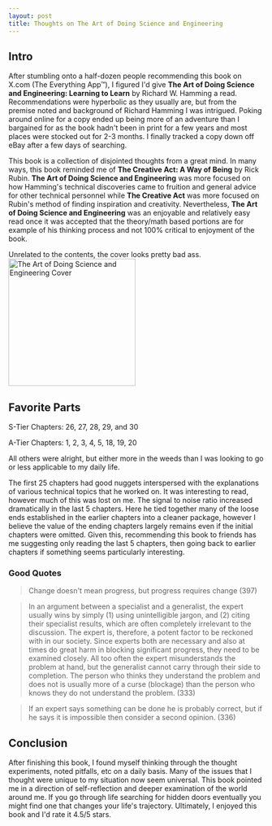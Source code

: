 ```yaml
---
layout: post
title: Thoughts on The Art of Doing Science and Engineering
---
```


## Intro
After stumbling onto a half-dozen people recommending this book on X.com (The Everything App™), I figured I'd give **The Art of Doing Science and Engineering: Learning to Learn** by Richard W. Hamming
 a read. Recommendations were hyperbolic as they usually are, but
from the premise noted and background of Richard Hamming I was intrigued. Poking around online for a copy ended up being more of an adventure than I bargained for as the book
hadn't been in print for a few years and most places were stocked out for 2-3 months. I finally tracked a copy down off eBay after a few days of searching.

This book is a collection of disjointed thoughts from a great mind. In many ways, this book reminded me of
**The Creative Act: A Way of Being** by Rick Rubin. **The Art of Doing Science and Engineering** was more focused on how Hamming's technical discoveries came to fruition and general advice for other technical personnel
while **The Creative Act** was more focused on Rubin's method of finding inspiration and creativity. Nevertheless, **The Art of Doing Science and Engineering** was an enjoyable and relatively easy read once it was accepted that the
theory/math based portions are for example of his thinking process and not 100% critical to enjoyment of the book.

Unrelated to the contents, the cover looks pretty bad ass. 
<img src={{site.baseurl}}/assets/images/TAODSE_Cover.jpeg alt="The Art of Doing Science and Engineering Cover" width="250"/>

## Favorite Parts
S-Tier Chapters: 26, 27, 28, 29, and 30 

A-Tier Chapters: 1, 2, 3, 4, 5, 18, 19, 20

All others were alright, but either more in the weeds than I was looking to go or less applicable to my daily life.

The first 25 chapters had good nuggets interspersed with the explanations of various technical topics that he worked on. It was interesting to read, however much of this was lost on me.
The signal to noise ratio increased dramatically in the last 5 chapters. Here he tied together many of the loose ends established in the earlier chapters into a cleaner package, however
I believe the value of the ending chapters largely remains even if the initial chapters were omitted. Given this, recommending this book to friends has me suggesting only reading 
the last 5 chapters, then going back to earlier chapters if something seems particularly interesting.

### Good Quotes
> Change doesn't mean progress, but progress requires change (397)

> In an argument between a specialist and a generalist, the expert usually wins by simply (1) using unintelligible jargon, and (2) citing their specialist results, which are
> often completely irrelevant to the discussion. The expert is, therefore, a potent factor to be reckoned with in our society. Since experts both are necessary and also at times 
> do great harm in blocking significant progress, they need to be examined closely. All too often the expert misunderstands the problem at hand, but the generalist cannot carry
> through their side to completion. The person who thinks they understand the problem and does not is usually more of a curse (blockage) than the person who knows they do not
> understand the problem. (333)

> If an expert says something can be done he is probably correct, but if he says it is impossible then consider a second opinion. (336)

## Conclusion
After finishing this book, I found myself thinking through the thought experiments, noted pitfalls, etc on a daily basis. Many of the issues that I thought were unique to my 
situation now seem universal. This book pointed me in a direction of self-reflection and deeper examination of the world around me. If you go through life searching for hidden doors
eventually you might find one that changes your life's trajectory. Ultimately, I enjoyed this book and I'd rate it 4.5/5 stars.